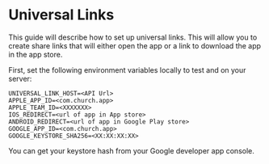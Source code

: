 # Universal Links

This guide will describe how to set up universal links. This will allow you to create share links that will either open the app or a link to download the app in the app store.

First, set the following environment variables locally to test and on your server:

```
UNIVERSAL_LINK_HOST=<API Url>
APPLE_APP_ID=<com.church.app>
APPLE_TEAM_ID=<XXXXXXX>
IOS_REDIRECT=<url of app in App store>
ANDROID_REDIRECT=<url of app in Google Play store>
GOOGLE_APP_ID=<com.church.app>
GOOGLE_KEYSTORE_SHA256=<XX:XX:XX:XX>
```

You can get your keystore hash from your Google developer app console.
